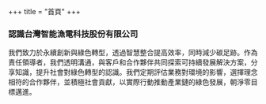 +++
title = "首頁"
+++

### 認識台灣智能漁電科技股份有限公司

我們致力於永續創新與綠色轉型，透過智慧整合提高效率，同時減少碳足跡。作為責任領導者，我們透明溝通，與客戶和合作夥伴共同探索可持續發展解決方案，分享知識，提升社會對綠色轉型的認識。我們定期評估業務對環境的影響，選擇理念相符的合作夥伴，並積極社會貢獻，以實際行動推動產業鏈的綠色發展，朝淨零目標邁進。

